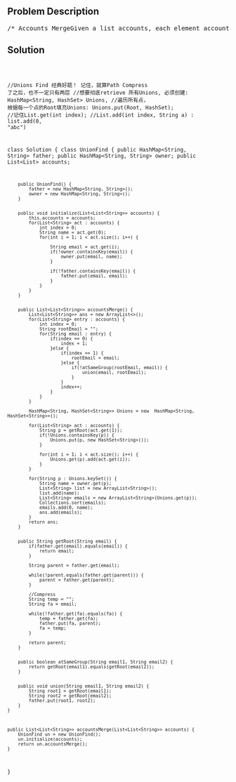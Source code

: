<!--
<style>
  body { font-family: Arial, sans-serif; }
  .container { max-width: 700px; margin: 0 auto; padding: 10px; }
  .comment-block { background-color: #f9f9f9; padding: 10px; border-left: 5px solid #ccc; overflow-wrap: break-word; white-space: pre-wrap; }
  .code-block { background-color: #f4f4f4; padding: 10px; border: 1px solid #ddd; overflow-wrap: break-word; white-space: pre-wrap; }
</style>
-->

<div class='container'>
<h2>Problem Description</h2>
<div class='comment-block'>
<pre>
/* Accounts MergeGiven a list accounts, each element accounts[i] is a list of strings,where the first element accounts[i][0] is a name, and the rest of theelements are emails representing emails of the account.Now, we would like to merge these accounts. Two accounts definitelybelong to the same person if there is some email that is common to both accounts. Note that even if two accounts have the same name, they may belong to different people as people could have the same name. A person can have any number of accounts initially, but all of their accounts definitely have the same name.After merging the accounts, return the accounts in the following format:the first element of each account is the name, and the rest of the elementsare emails in sorted order. The accounts themselves can be returned in any order.Example 1:Input:accounts = [["John", "johnsmith@mail.com", "john00@mail.com"],["John", "johnnybravo@mail.com"],["John", "johnsmith@mail.com", "john_newyork@mail.com"],["Mary", "mary@mail.com"]]Output: [["John", 'john00@mail.com', 'john_newyork@mail.com', 'johnsmith@mail.com'],["John", "johnnybravo@mail.com"],["Mary", "mary@mail.com"]]Explanation:The first and third John's are the same person as they havethe common email "johnsmith@mail.com".The second John and Mary are different people as none oftheir email addresses are used by other accounts.We could return these lists in any order, for example the answer[['Mary', 'mary@mail.com'], ['John', 'johnnybravo@mail.com'],['John', 'john00@mail.com', 'john_newyork@mail.com', 'johnsmith@mail.com']]would still be accepted.Note:The length of accounts will be in the range [1, 1000].The length of accounts[i] will be in the range [1, 10].The length of accounts[i][j] will be in the range [1, 30].*/</pre>
</div>

<h2>Solution</h2>
<div class='code-block'>
<pre><code class='language-java'>


//Unions Find 经典好题！ 记住，就算Path Compress 了之后，也不一定只有两层
//想要彻底retrieve 所有Unions, 必须创建: HashMap<String, HashSet<String>> Unions,
//遍历所有点， 根据每一个点的Root填充Unions: Unions.put(Root, HashSet<String>);
//记住List.get(int index);
//List.add(int index, String a) : list.add(0, "abc")


class Solution {
    class UnionFind {
        public HashMap<String, String> father;
        public HashMap<String, String> owner;
        public List<List<String>> accounts;
        
        
        public UnionFind() {
            father = new HashMap<String, String>();
            owner = new HashMap<String, String>();
        }
        
        
        public void initialize(List<List<String>> accounts) {
            this.accounts = accounts;
            for(List<String> act : accounts) {
                int index = 0;
                String name = act.get(0);
                for(int i = 1; i < act.size(); i++) {
                    
                    String email = act.get(i);
                    if(!owner.containsKey(email)) {
                        owner.put(email, name);
                    }

                    if(!father.containsKey(email)) {
                        father.put(email, email);
                    }
                }
            }
        }
        
        
        public List<List<String>> accountsMerge() {
            List<List<String>> ans = new ArrayList<>();
            for(List<String> entry : accounts) {
                int index = 0;
                String rootEmail = "";    
                for(String email : entry) {
                    if(index == 0) {
                        index = 1;
                    }else {
                        if(index == 1) {
                            rootEmail = email;
                        }else {
                            if(!atSameGroup(rootEmail, email)) {
                                union(email, rootEmail);
                            }
                        }
                        index++;
                    }    
                }
            }

            HashMap<String, HashSet<String>> Unions = new  HashMap<String, HashSet<String>>();
            
            for(List<String> act : accounts) {
                String p = getRoot(act.get(1));
                if(!Unions.containsKey(p)) {
                    Unions.put(p, new HashSet<String>());
                }
                
                for(int i = 1; i < act.size(); i++) {
                    Unions.get(p).add(act.get(i));
                }
            }
            
            for(String p : Unions.keySet()) {
                String name = owner.get(p);
                List<String> list = new ArrayList<String>();
                list.add(name);
                List<String> emails = new ArrayList<String>(Unions.get(p));
                Collections.sort(emails);
                emails.add(0, name);
                ans.add(emails); 
            }
            return ans; 
        }
        
        
        public String getRoot(String email) {
            if(father.get(email).equals(email)) {
                return email;
            }
            
            String parent = father.get(email);
            
            while(!parent.equals(father.get(parent))) {
                parent = father.get(parent);
            }
            
            //Compress
            String temp = "";
            String fa = email;
            
            while(!father.get(fa).equals(fa)) {
                temp = father.get(fa);
                father.put(fa, parent);
                fa = temp;
            }
            
            return parent;
        }
        
        
        public boolean atSameGroup(String email1, String email2) {
            return getRoot(email1).equals(getRoot(email2));
        }
        
        
        public void union(String email1, String email2) {
            String root1 = getRoot(email1);
            String root2 = getRoot(email2);
            father.put(root1, root2);
        }
    }
    

    
    public List<List<String>> accountsMerge(List<List<String>> accounts) {
        UnionFind un = new UnionFind();
        un.initialize(accounts);
        return un.accountsMerge(); 
    }
}</code></pre>
</div>
</div>

